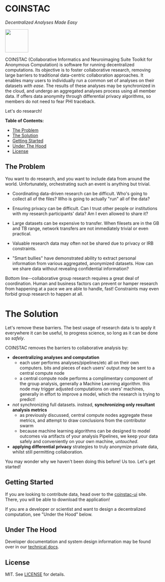 # COINSTAC
_Decentralized Analyses Made Easy_

<img src="https://github.com/MRN-Code/coinstac-common/blob/master/img/coinstac.png" height="75px" />

COINSTAC (Collaborative Informatics and Neuroimaging Suite Toolkit for Anonymous Computation) is software for running decentralized computations. Its objective is to foster collaborative research, removing large barriers to traditional data-centric collaboration approaches.  It enables many users to individually run a common set of analyses on their datasets _with ease_.  The results of these analyses may be synchronized in the cloud, and undergo an aggregated analyses process using all member data.  If offers data anonymity through differential privacy algorithms, so members do not need to fear PHI traceback.

Let's do research!

**Table of Contents:**

* [The Problem](#the-problem)
* [The Solution](#the-solution)
* [Getting Started](#getting-started)
* [Under The Hood](#under-the-hood)
* [License](#license)

## The Problem

You want to do research, and you want to include data from around the world.  Unfortunately, orchestrating such an event is anything but trivial.

- Coordinating data-driven research can be difficult.  Who's going to collect all of the files?  Who is going to actually "run" all of the data?

- Ensuring privacy can be difficult.  Can I trust other people or institutions with my research participants' data?  Am I even allowed to share it?

- Large datasets can be expensive to transfer.  When filesets are in the GB and TB range, network transfers are not immediately trivial or even practical.

- Valuable research data may often not be shared due to privacy or IRB constraints.

- "Smart bullies" have demonstrated ability to extract personal information from various aggregated, anonymized datasets.  How can we share data without revealing confidential information?

Bottom line--collaborative group research requires a great deal of coordination.  Human and business factors can  prevent or hamper research from happening at a pace we are able to handle, fast!    Constraints may even forbid group research to happen at all.

# The Solution

Let's remove these barriers.  The best usage of research data is to apply it everywhere it can be useful, to progress science, so long as it can be done so _safely_.

COINSTAC removes the barriers to collaborative analysis by:

- **decentralizing analyses and computation**
  - each user performs analyses/pipelines/etc all on their own computers. bits and pieces of each users' output _may_ be sent to a central compute node
  - a central compute node performs a complimentary component of the group analysis, generally a Machine Learning algorithm.  this node may trigger adjusted computations on users' machines, generally in effort to improve a model, which the research is trying to predict!  
- _not_ synchronizing full datasets. instead, **synchronizing only resultant analysis metrics**
  - as previously discussed, central compute nodes aggregate these metrics, and attempt to draw conclusions from the contributor swarm
  - because machine learning algorithms can be designed to model outcomes via artifacts of your analysis Pipelines, we keep your data safely and conveniently on your own machine, _untouched_.
- **applying differential privacy** strategies to truly anonymize private data, whilst still permitting collaboration.

You may wonder why we haven't been doing this before!  Us too.  Let's get started!

## Getting Started

If you are looking to contribute data, head over to the [coinstac-ui](https://github.com/MRN-Code/coinstac-ui) site.  There, you will be able to download the application!

If you are a developer or scientist and want to design a decentralized computation, see "Under the Hood" below.

## Under The Hood

Developer documentation and system design information may be found over in our [technical docs](./TECHNICAL.md).

## License

MIT. See [LICENSE](./LICENSE) for details.

